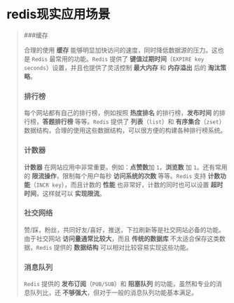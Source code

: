 # redis现实应用场景

> ###缓存
>
> 合理的使用 **缓存** 能够明显加快访问的速度，同时降低数据源的压力。这也是 `Redis` 最常用的功能。`Redis` 提供了 **键值过期时间**（`EXPIRE key seconds`）设置，并且也提供了灵活控制 **最大内存** 和 **内存溢出** 后的 **淘汰策略**。
>
> ### 排行榜
>
> 每个网站都有自己的排行榜，例如按照 **热度排名** 的排行榜，**发布时间** 的排行榜，**答题排行榜** 等等。`Redis` 提供了 **列表**（`list`）和 **有序集合**（`zset`）数据结构，合理的使用这些数据结构，可以很方便的构建各种排行榜系统。
>
> ### 计数器
>
> **计数器** 在网站应用中非常重要。例如：**点赞数**加 `1`，**浏览数** 加 `1`。还有常用的 **限流操作**，限制每个用户每秒 **访问系统的次数** 等等。`Redis` 支持 **计数功能**（`INCR key`），而且计数的 **性能** 也非常好，计数的同时也可以设置 **超时时间**，这样就可以 **实现限流**。
>
> ### 社交网络
>
> 赞/踩，粉丝，共同好友/喜好，推送，下拉刷新等是社交网站必备的功能。由于社交网站 **访问量通常比较大**，而且 **传统的数据库** 不太适合保存这类数据，`Redis` 提供的 **数据结构** 可以相对比较容易实现这些功能。
>
> ### 消息队列
>
> `Redis` 提供的 **发布订阅**（`PUB/SUB`）和 **阻塞队列** 的功能，虽然和专业的消息队列比，还 **不够强大**，但对于一般的消息队列功能基本满足。
>
>
> 
